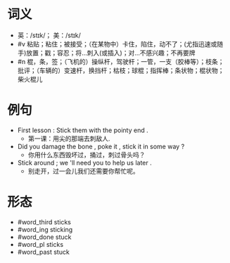 # 词义
- 英：/stɪk/； 美：/stɪk/
- #v 粘贴；粘住；被接受；（在某物中）卡住，陷住，动不了；(尤指迅速或随手)放置；戳；容忍；将…刺入(或插入)；对…不感兴趣；不再要牌
- #n 棍，条，签；（飞机的）操纵杆，驾驶杆；一管，一支（胶棒等）；枝条；批评；（车辆的）变速杆，换挡杆；枯枝；球棍；指挥棒；条状物；棍状物；柴火棍儿
# 例句
- First lesson : Stick them with the pointy end .
	- 第一课：用尖的那端去刺敌人.
- Did you damage the bone , poke it , stick it in some way ?
	- 你用什么东西毁坏过，捅过，刺过骨头吗？
- Stick around ; we 'll need you to help us later .
	- 别走开，过一会儿我们还需要你帮忙呢。
# 形态
- #word_third sticks
- #word_ing sticking
- #word_done stuck
- #word_pl sticks
- #word_past stuck
